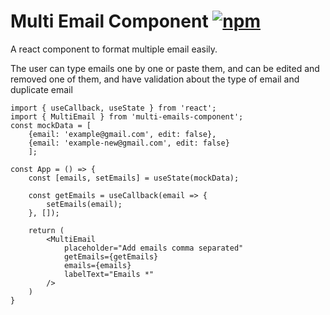 
# Multi Email Component [![npm](https://img.shields.io/npm/v/https%3A%2F%2Fwww.npmjs.com%2Fpackage%2Fmulti-emails-component)](https://www.npmjs.com/package/multi-emails-component)


A react component to format multiple email easily.

The user can type emails one by one or paste them,
and can be edited and removed one of them, and have validation about the type of email and duplicate email

```
import { useCallback, useState } from 'react';
import { MultiEmail } from 'multi-emails-component';
const mockData = [
    {email: 'example@gmail.com', edit: false}, 
    {email: 'example-new@gmail.com', edit: false}
    ];

const App = () => {
    const [emails, setEmails] = useState(mockData);

    const getEmails = useCallback(email => {
        setEmails(email);
    }, []);

    return (
        <MultiEmail 
            placeholder="Add emails comma separated" 
            getEmails={getEmails} 
            emails={emails} 
            labelText="Emails *"
        /> 
    )
}
```
